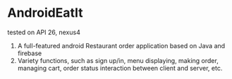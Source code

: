# AndroidEatIt
tested on API 26, nexus4

1. A full-featured android Restaurant order application based on Java and firebase
2. Variety functions, such as sign up/in, menu displaying, making order, managing cart, order status interaction between client and server, etc. 
